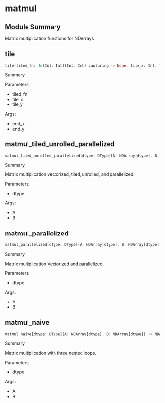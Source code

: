 



# matmul

##  Module Summary
  
Matrix multiplication functions for NDArrays
## tile


```rust
tile[tiled_fn: fn[Int, Int](Int, Int) capturing -> None, tile_x: Int, tile_y: Int](end_x: Int, end_y: Int)
```  
Summary  
  
  
  
Parameters:  

- tiled_fn
- tile_x
- tile_y
  
Args:  

- end_x
- end_y

## matmul_tiled_unrolled_parallelized


```rust
matmul_tiled_unrolled_parallelized[dtype: DType](A: NDArray[dtype], B: NDArray[dtype]) -> NDArray[$0]
```  
Summary  
  
Matrix multiplication vectorized, tiled, unrolled, and parallelized.  
  
Parameters:  

- dtype
  
Args:  

- A
- B

## matmul_parallelized


```rust
matmul_parallelized[dtype: DType](A: NDArray[dtype], B: NDArray[dtype]) -> NDArray[$0]
```  
Summary  
  
Matrix multiplication Vectorized and parallelized.  
  
Parameters:  

- dtype
  
Args:  

- A
- B

## matmul_naive


```rust
matmul_naive[dtype: DType](A: NDArray[dtype], B: NDArray[dtype]) -> NDArray[$0]
```  
Summary  
  
Matrix multiplication with three nested loops.  
  
Parameters:  

- dtype
  
Args:  

- A
- B
